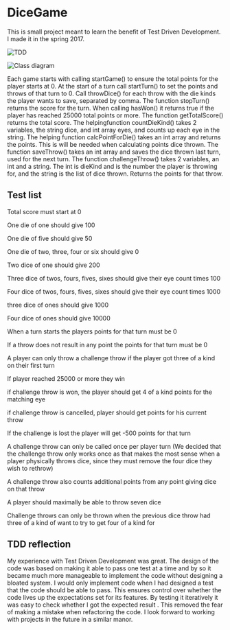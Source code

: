 # DiceGame

This is small project meant to learn the benefit of Test Driven Development. I made it in the spring 2017.

![TDD](https://raw.githubusercontent.com/sirasmu/DiceGame/master/TestDrivenDevelopment.PNG)

![Class diagram](https://raw.githubusercontent.com/sirasmu/DiceGame/master/UML.PNG)

Each game starts with calling startGame() to ensure the total points for the player starts at 0. At the start of a turn call startTurn() to set the points and throws of that turn to 0.  Call throwDice() for each throw with the die kinds the player wants to save, separated by comma. The function stopTurn() returns the score for the turn.  When calling hasWon() it returns true if the player has reached 25000 total points or more. The function getTotalScore() returns the total score.  The helpingfunction countDieKind() takes 2 variables, the string dice, and int array eyes, and counts up each eye in the string.  The helping function calcPointForDie() takes an int array and returns the points. This is will be needed when calculating points dice thrown. The function saveThrow() takes an int array and saves the dice thrown last turn, used for the next turn. The function challengeThrow() takes 2 variables, an int and a string. The int is dieKind and is the number the player is throwing for, and the string is the list of dice thrown. Returns the points for that throw. 

## Test list 

Total score must start at 0 
 
One die of one should give 100 
 
One die of five should give 50 
 
One die of two, three, four or six should give 0 
 
Two dice of one should give 200 
 
Three dice of twos, fours, fives, sixes should give their eye count times 100 
 
Four dice of twos, fours, fives, sixes should give their eye count times 1000 
 
three dice of ones should give 1000 
 
Four dice of ones should give 10000 
 
When a turn starts the players points for that turn must be 0 
 
If a throw does not result in any point the points for that turn must be 0 
 
A player can only throw a challenge throw if the player got three of a kind on their first turn 
 
If player reached 25000 or more they win 
 
if challenge throw is won, the player should get 4 of a kind points for the matching eye 
 
if challenge throw is cancelled, player should get points for his current throw 
 
If the challenge is lost the player will get -500 points for that turn 
 
A challenge throw can only be called once per player turn (We decided that the challenge throw only works once as that makes the most sense when a player physically throws dice, since they must remove the four dice they wish to rethrow) 
 
A challenge throw also counts additional points from any point giving dice on that throw 
 
A player should maximally be able to throw seven dice 
 
Challenge throws can only be thrown when the previous dice throw had three of a kind of want to try to get four of a kind for 

## TDD reflection

My experience with Test Driven Development was great. The design of the code was based on making it able to pass one test at a time and by so it became much more manageable to implement the code without designing a bloated system. I would only implement code when I had designed a test that the code should be able to pass. This ensures control over whether the code lives up the expectations set for its features. By testing it iteratively it was easy to check whether I got the expected result . This removed the fear of making a mistake when refactoring the code. I look forward to working with projects in the future in a similar manor.
